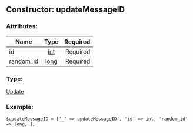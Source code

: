 ## Constructor: updateMessageID  

### Attributes:

| Name     |    Type       | Required |
|----------|:-------------:|---------:|
|id|[int](../types/int.md) | Required|
|random\_id|[long](../types/long.md) | Required|
### Type: 

[Update](../types/Update.md)
### Example:

```
$updateMessageID = ['_' => updateMessageID', 'id' => int, 'random_id' => long, ];
```
